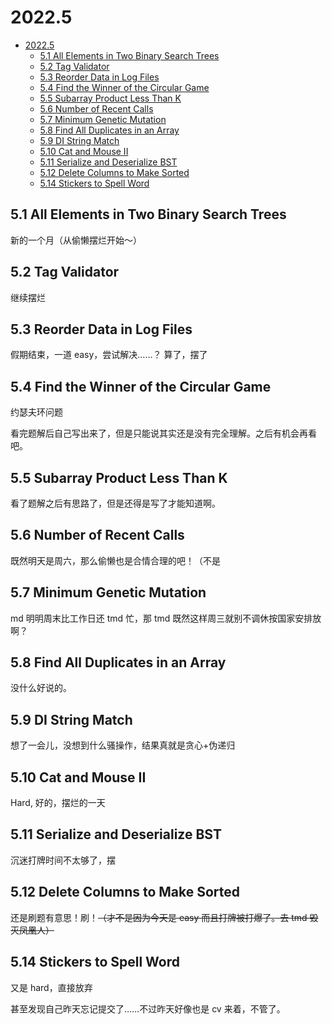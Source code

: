 # 2022.5

- [2022.5](#20225)
  - [5.1 All Elements in Two Binary Search Trees](#51-all-elements-in-two-binary-search-trees)
  - [5.2 Tag Validator](#52-tag-validator)
  - [5.3 Reorder Data in Log Files](#53-reorder-data-in-log-files)
  - [5.4 Find the Winner of the Circular Game](#54-find-the-winner-of-the-circular-game)
  - [5.5 Subarray Product Less Than K](#55-subarray-product-less-than-k)
  - [5.6 Number of Recent Calls](#56-number-of-recent-calls)
  - [5.7 Minimum Genetic Mutation](#57-minimum-genetic-mutation)
  - [5.8 Find All Duplicates in an Array](#58-find-all-duplicates-in-an-array)
  - [5.9 DI String Match](#59-di-string-match)
  - [5.10 Cat and Mouse II](#510-cat-and-mouse-ii)
  - [5.11 Serialize and Deserialize BST](#511-serialize-and-deserialize-bst)
  - [5.12 Delete Columns to Make Sorted](#512-delete-columns-to-make-sorted)
  - [5.14 Stickers to Spell Word](#514-stickers-to-spell-word)

## 5.1 All Elements in Two Binary Search Trees

新的一个月（从偷懒摆烂开始～）

## 5.2 Tag Validator

继续摆烂

## 5.3 Reorder Data in Log Files

假期结束，一道 easy，尝试解决……？
算了，摆了

## 5.4 Find the Winner of the Circular Game

约瑟夫环问题

看完题解后自己写出来了，但是只能说其实还是没有完全理解。之后有机会再看吧。

## 5.5 Subarray Product Less Than K

看了题解之后有思路了，但是还得是写了才能知道啊。

## 5.6 Number of Recent Calls

既然明天是周六，那么偷懒也是合情合理的吧！（不是

## 5.7 Minimum Genetic Mutation

md 明明周末比工作日还 tmd 忙，那 tmd 既然这样周三就别不调休按国家安排放啊？

## 5.8 Find All Duplicates in an Array

没什么好说的。

## 5.9 DI String Match

想了一会儿，没想到什么骚操作，结果真就是贪心+伪递归

## 5.10 Cat and Mouse II

Hard, 好的，摆烂的一天

## 5.11 Serialize and Deserialize BST

沉迷打牌时间不太够了，摆

## 5.12 Delete Columns to Make Sorted

还是刷题有意思！刷！~~（才不是因为今天是 easy 而且打牌被打爆了。去 tmd 毁灭凤凰人）~~

## 5.14 Stickers to Spell Word

又是 hard，直接放弃

甚至发现自己昨天忘记提交了……不过昨天好像也是 cv 来着，不管了。
